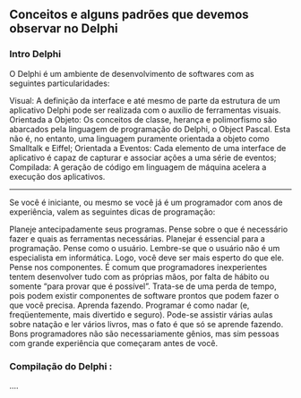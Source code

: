 ## Conceitos e alguns padrões que devemos observar no Delphi



### Intro Delphi


O Delphi é um ambiente de desenvolvimento de softwares com as seguintes particularidades:

Visual: A definição da interface e até mesmo de parte da estrutura de um aplicativo Delphi pode ser realizada com o auxílio de ferramentas visuais.
Orientada a Objeto: Os conceitos de classe, herança e polimorfismo são abarcados pela linguagem de programação do Delphi, o Object Pascal. Esta não é, no entanto, uma linguagem puramente orientada a objeto como Smalltalk e Eiffel;
Orientada a Eventos: Cada elemento de uma interface de aplicativo é capaz de capturar e associar ações a uma série de eventos;
Compilada: A geração de código em linguagem de máquina acelera a execução dos aplicativos.


---


Se você é iniciante, ou mesmo se você já é um programador com anos de experiência, valem as seguintes dicas de programação:

Planeje antecipadamente seus programas. Pense sobre o que é necessário fazer e quais as ferramentas necessárias. Planejar é essencial para a programação.
Pense como o usuário. Lembre-se que o usuário não é um especialista em informática. Logo, você deve ser mais esperto do que ele.
Pense nos componentes. É comum que programadores inexperientes tentem desenvolver tudo com as próprias mãos, por falta de hábito ou somente “para provar que é possível”. Trata-se de uma perda de tempo, pois podem existir componentes de software prontos que podem fazer o que você precisa.
Aprenda fazendo. Programar é como nadar (e, freqüentemente, mais divertido e seguro). Pode-se assistir várias aulas sobre natação e ler vários livros, mas o fato é que só se aprende fazendo. Bons programadores não são necessariamente gênios, mas sim pessoas com grande experiência que começaram antes de você.




### Compilação do Delphi :

....

